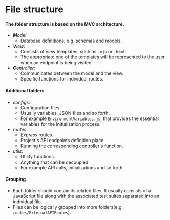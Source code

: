 # File structure

#### The folder structure is based on the **MVC** architecture.

- ***M**odel*:
	- Database definitions, e.g. schemas and models.
- ***V**iew*:
	- Consists of view templates, such as `.ejs` or `.html`.
	- The appropriate one of the templates will be represented to the user when an endpoint is being visited.
- ***C**ontroller*: 
	- Communicates between the model and the view.
	- Specific functions for individual routes. 

#### Additional folders
- *configs*: 
	- Configuration files.
	- Usually variables, JSON files and so forth.
	- For example `EnvironmentVariables.js`, that provides the essential variables for the initialization process.
- *routes*:
	- *Express* routes.
	- Project's API endpoints definition place.
	- Running the corresponding controller's function.
- *utils*:
	- Utility functions.
	- Anything that can be decoupled.
	- For example API calls, initializations and so forth.

#### Grouping

- Each folder should contain its related files. It usually consists of a JavaScript file along with the associated test suites separated into an individual file.
- Files can be logically grouped into more folders(e.g. `routes/ExternalAPIRoutes`).

